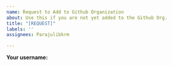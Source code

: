```yaml
---
name: Request to Add to Github Organization
about: Use this if you are not yet added to the Github Org.
title: "[REQUEST]"
labels: ''
assignees: Parajulibkrm

---
```


**Your username:**
